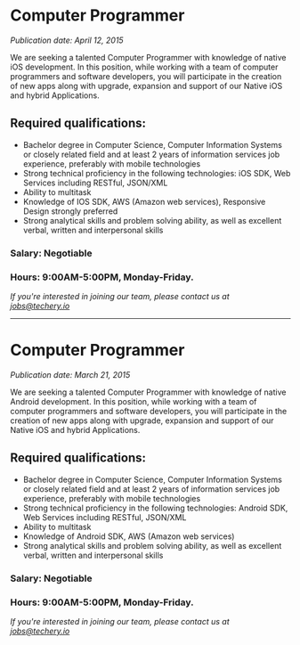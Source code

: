 # Computer Programmer
*Publication date: April 12, 2015*

We are seeking a talented Computer Programmer with knowledge of native iOS development. In this position, while working with a team of computer programmers and software developers, you will participate in the creation of new apps along with upgrade, expansion and support of our Native iOS and hybrid Applications.

## Required qualifications:

- Bachelor degree in Computer Science, Computer Information Systems or closely related field and at least 2 years of information services job experience, preferably with mobile technologies
- Strong technical proficiency in the following technologies: iOS SDK, Web Services including RESTful, JSON/XML
- Ability to multitask
- Knowledge of IOS SDK, AWS (Amazon web services), Responsive Design strongly preferred
- Strong analytical skills and problem solving ability, as well as excellent verbal, written and interpersonal skills


### Salary: Negotiable


### Hours: 9:00AM-5:00PM, Monday-Friday.


*If you're interested in joining our team, please contact us at jobs@techery.io*

---

# Computer Programmer
*Publication date: March 21, 2015*

We are seeking a talented Computer Programmer with knowledge of native Android development. In this position, while working with a team of computer programmers and software developers, you will participate in the creation of new apps along with upgrade, expansion and support of our Native iOS and hybrid Applications.

## Required qualifications:

- Bachelor degree in Computer Science, Computer Information Systems or closely related field and at least 2 years of information services job experience, preferably with mobile technologies
- Strong technical proficiency in the following technologies: Android SDK, Web Services including RESTful, JSON/XML
- Ability to multitask
- Knowledge of Android SDK, AWS (Amazon web services)
- Strong analytical skills and problem solving ability, as well as excellent verbal, written and interpersonal skills


### Salary: Negotiable


### Hours: 9:00AM-5:00PM, Monday-Friday.


*If you're interested in joining our team, please contact us at jobs@techery.io*
